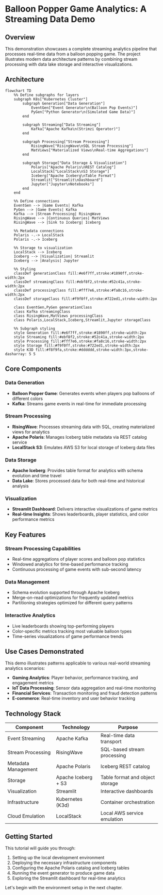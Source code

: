 # Balloon Popper Game Analytics: A Streaming Data Demo

## Overview

This demonstration showcases a complete streaming analytics pipeline that processes real-time data from a balloon popping game. The project illustrates modern data architecture patterns by combining stream processing with data lake storage and interactive visualizations.

## Architecture

```mermaid
flowchart TD
    %% Define subgraphs for layers
    subgraph K8s["Kubernetes Cluster"]
        subgraph Generation["Data Generation"]
            EventGen["Event Generator\n(Balloon Pop Events)"]
            PyGen["Python Generator\n(Simulated Game Data)"]
        end

        subgraph Streaming["Data Streaming"]
            Kafka["Apache Kafka\n(Strimzi Operator)"]
        end

        subgraph Processing["Stream Processing"]
            RisingWave["RisingWave\nSQL Stream Processing"]
            MatViews["Materialized Views\nReal-time Aggregations"]
        end

        subgraph Storage["Data Storage & Visualization"]
            Polaris["Apache Polaris\nREST Catalog"]
            LocalStack["LocalStack\nS3 Storage"]
            Iceberg["Apache Iceberg\nTable Format"]
            Streamlit["Streamlit\nDashboard"]
            Jupyter["Jupyter\nNotebooks"]
        end
    end

    %% Define connections
    EventGen --> |Game Events| Kafka
    PyGen --> |Game Events| Kafka
    Kafka --> |Stream Processing| RisingWave
    RisingWave --> |Continuous Queries| MatViews
    RisingWave --> |Sink to Iceberg| Iceberg
    
    %% Metadata connections
    Polaris -.-> LocalStack
    Polaris -.-> Iceberg
    
    %% Storage to visualization
    LocalStack --> Iceberg
    Iceberg --> |Visualization| Streamlit
    Iceberg --> |Analysis| Jupyter

    %% Styling
    classDef generationClass fill:#e6f7ff,stroke:#1890ff,stroke-width:2px
    classDef streamingClass fill:#ebf8f2,stroke:#52c41a,stroke-width:2px
    classDef processingClass fill:#fff7e6,stroke:#fa8c16,stroke-width:2px
    classDef storageClass fill:#f9f0ff,stroke:#722ed1,stroke-width:2px
    
    class EventGen,PyGen generationClass
    class Kafka streamingClass
    class RisingWave,MatViews processingClass
    class Polaris,LocalStack,Iceberg,Streamlit,Jupyter storageClass
    
    %% Subgraph styling
    style Generation fill:#e6f7ff,stroke:#1890ff,stroke-width:2px
    style Streaming fill:#ebf8f2,stroke:#52c41a,stroke-width:2px
    style Processing fill:#fff7e6,stroke:#fa8c16,stroke-width:2px
    style Storage fill:#f9f0ff,stroke:#722ed1,stroke-width:2px
    style K3D fill:#f8f9fa,stroke:#dddddd,stroke-width:3px,stroke-dasharray: 5 5
```

## Core Components

### Data Generation
- **Balloon Popper Game**: Generates events when players pop balloons of different colors
- **Kafka**: Streams game events in real-time for immediate processing

### Stream Processing
- **RisingWave**: Processes streaming data with SQL, creating materialized views for analytics
- **Apache Polaris**: Manages Iceberg table metadata via REST catalog service
- **LocalStack S3**: Emulates AWS S3 for local storage of Iceberg data files

### Data Storage
- **Apache Iceberg**: Provides table format for analytics with schema evolution and time travel
- **Data Lake**: Stores processed data for both real-time and historical analysis

### Visualization
- **Streamlit Dashboard**: Delivers interactive visualizations of game metrics
- **Real-time Insights**: Shows leaderboards, player statistics, and color performance metrics

## Key Features

### Stream Processing Capabilities
- Real-time aggregations of player scores and balloon pop statistics
- Windowed analytics for time-based performance tracking
- Continuous processing of game events with sub-second latency

### Data Management
- Schema evolution supported through Apache Iceberg
- Merge-on-read optimizations for frequently updated metrics
- Partitioning strategies optimized for different query patterns

### Interactive Analytics
- Live leaderboards showing top-performing players
- Color-specific metrics tracking most valuable balloon types
- Time-series visualizations of game performance trends

## Use Cases Demonstrated

This demo illustrates patterns applicable to various real-world streaming analytics scenarios:

- **Gaming Analytics**: Player behavior, performance tracking, and engagement metrics
- **IoT Data Processing**: Sensor data aggregation and real-time monitoring
- **Financial Services**: Transaction monitoring and fraud detection patterns
- **E-commerce**: Real-time inventory and user behavior tracking

## Technology Stack

| Component | Technology | Purpose |
|-----------|------------|---------|
| Event Streaming | Apache Kafka | Real-time data transport |
| Stream Processing | RisingWave | SQL-based stream processing |
| Metadata Management | Apache Polaris | Iceberg REST catalog |
| Storage | Apache Iceberg + S3 | Table format and object storage |
| Visualization | Streamlit | Interactive dashboards |
| Infrastructure | Kubernetes (K3d) | Container orchestration |
| Cloud Emulation | LocalStack | Local AWS service emulation |

## Getting Started

This tutorial will guide you through:

1. Setting up the local development environment
2. Deploying the necessary infrastructure components
3. Configuring the Apache Polaris catalog and Iceberg tables
4. Running the event generator to produce game data
5. Exploring the Streamlit dashboard for real-time analytics

Let's begin with the environment setup in the next chapter.